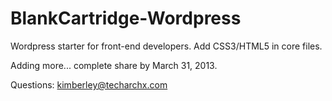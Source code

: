 BlankCartridge-Wordpress
========================

Wordpress starter for front-end developers. Add CSS3/HTML5 in core files.


Adding more... complete share by March 31, 2013.

Questions:
kimberley@techarchx.com
